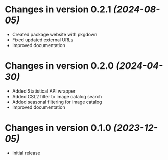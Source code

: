 # Changes in version 0.2.1 *(2024-08-05)*

-   Created package website with pkgdown
-   Fixed updated external URLs
-   Improved documentation

# Changes in version 0.2.0 *(2024-04-30)*

-   Added Statistical API wrapper
-   Added CSL2 filter to image catalog search
-   Added seasonal filtering for image catalog
-   Improved documentation

# Changes in version 0.1.0 *(2023-12-05)*

-   Initial release
